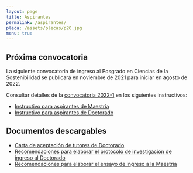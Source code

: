 ```yaml
---
layout: page
title: Aspirantes
permalink: /aspirantes/
pleca: /assets/plecas/p20.jpg
menu: true
---
```



## Próxima convocatoria

La siguiente convocatoria de ingreso al Posgrado en Ciencias de la Sostenibilidad se publicará en noviembre de 2021 para iniciar en agosto de 2022.

Consultar detalles de la [convocatoria 2022-1](/assets/docs/convocatoria_ingreso_2022-1.pdf) en los siguientes instructivos:

 - [Instructivo para aspirantes de Maestría](/assets/docs/instructivo-maestria.pdf)
 - [Instructivo para aspirantes de Doctorado](/assets/docs/instructivo-doctorado.pdf)
 


## Documentos descargables

 - [Carta de aceptación de tutores de Doctorado](/assets/formatos/aspirantes/formato_carta_aceptacion_tutor_doctorado.doc)
 - [Recomendaciones para elaborar el protocolo de investigación de ingreso al Doctorado](/assets/docs/recomendaciones_aspirantes_doctorado.pdf)
 - [Recomendaciones para elaborar el ensayo de ingreso a la Maestría](/assets/docs/recomendaciones_aspirantes_maestria.pdf)
